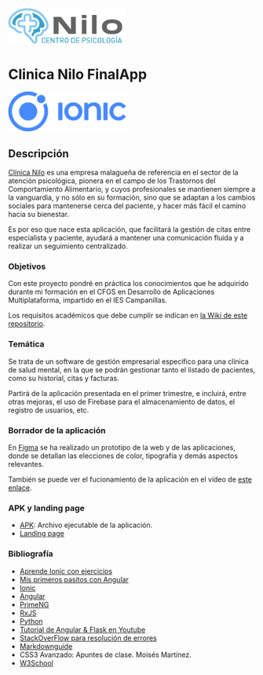 <img width="240px" src="./README/logo.png">

# Clinica Nilo FinalApp
<img width="240px" src="./README/ionic.png">

## Descripción
[Clínica Nilo](https://www.centrodepsicologianilo.com/) es una empresa malagueña de referencia en el sector de la atención psicológica, pionera en el campo de los Trastornos del Comportamiento Alimentario, y cuyos profesionales se mantienen siempre a la vanguardia, y no sólo en su formación, sino que se adaptan a los cambios sociales para mantenerse cerca del paciente, y hacer más fácil el camino hacia su bienestar.

Es por eso que nace esta aplicación, que facilitará la gestión de citas entre especialista y paciente, ayudará a mantener una comunicación fluida y a realizar un seguimiento centralizado.

### Objetivos
Con este proyecto pondré en práctica los conocimientos que he adquirido durante mi formación en el CFGS en Desarrollo de Aplicaciones Multiplataforma, impartido en el IES Campanillas.

Los requisitos académicos que debe cumplir se indican en [la Wiki de este repositorio](https://github.com/IESCampanillas/proyectos-dam-2022/wiki).

### Temática
Se trata de un software de gestión empresarial específico para una clínica de salud mental, en la que se podrán gestionar tanto el listado de pacientes, como su historial, citas y facturas.

Partirá de la aplicación presentada en el primer trimestre, e incluirá, entre otras mejoras, el uso de Firebase para el almacenamiento de datos, el registro de usuarios, etc.

### Borrador de la aplicación

En [Figma](https://www.figma.com/file/KQ4nXWUY3vEfeJzxKcJPRY/ClinicaNilo?node-id=0%3A286) se ha realizado un prototipo de la web y de las aplicaciones, donde se detallan las elecciones de color, tipografía y demás aspectos relevantes. 

También se puede ver el fucionamiento de la aplicación en el vídeo de [este enlace](https://youtu.be/Bck4VJVpJxA).

### APK y landing page

- [APK](https://github.com/mcruzlp/ClinicaNiloFinalApp/blob/wFirebase/README/app-debug.apk): Archivo ejecutable de la aplicación.
- [Landing page]()

### Bibliografía
- [Aprende Ionic con ejercicios](https://leanpub.com/aprendeionic/)
- [Mis primeros pasitos con Angular](https://leanpub.com/mis-primeros-pasitos-con-angular)
- [Ionic](https://ionicframework.com/docs/components)
- [Angular](https://angular.io/)
- [PrimeNG](https://www.primefaces.org/primeng/setup)
- [RxJS](https://rxjs.dev/)
- [Python](https://www.python.org/doc/)
- [Tutorial de Angular & Flask en Youtube](https://www.youtube.com/watch?v=dXiA5woCqnQ)
- [StackOverFlow para resolución de errores](https://stackoverflow.com/)
- [Markdownguide](https://www.markdownguide.org/)
- CSS3 Avanzado: Apuntes de clase. Moisés Martínez.
- [W3School](https://www.w3schools.com/)
